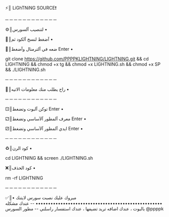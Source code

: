 ‏

⚡️║ LiGhTNiNG SOURCE❗️

─ ─ ─ ─ ─ ─ ─ ─ ─ ─ ─ ─

⚙║لتنصيب آلسورس •

🧲║آضغط  لنسخ آلكود ثم •

🔘║ضعه في آلترمنال وآضغط Enter •

git clone https://github.com/PPPPKLIGHTNING/LIGHTNING.git && cd LIGHTNING  && chmod +x tg && chmod +x LIGHTNING.sh && chmod +x SP && ./LIGHTNING.sh

─ ─ ─ ─ ─ ─ ─ ─ ─ ─ ─ ─

🧲║راح يطلب منك معلومات الاتيه •

─ ─ ─ ─ ─ ─ ─ ─ ─ ─ ─ ─

⚀║توكن آلبوت وتضغط Enter •

⚁║معرف آلمطور آلآساسي وتضغط Enter •

⚂║ايدي آلمطور آلآساسي وتضغط Enter •

─ ─ ─ ─ ─ ─ ─ ─ ─ ─ ─ ─

♻️║كود الرن •

cd LIGHTNING && screen ./LIGHTNING.sh

❌║كود الحذف •

 rm -rf LIGHTNING

─ ─ ─ ─ ─ ─ ─ ─ ─ ─ ─ ─

✅║مبروك عليك نصبت سورس لايتنك •
•••••••••••••••••••••••••••••••••••••••••••••••••••
-- عندك مشكله بالبوت ، عندك اضافه تريد تضيفها ، عندك استفسار راسلني 
-- مطور السورس @ppppk
